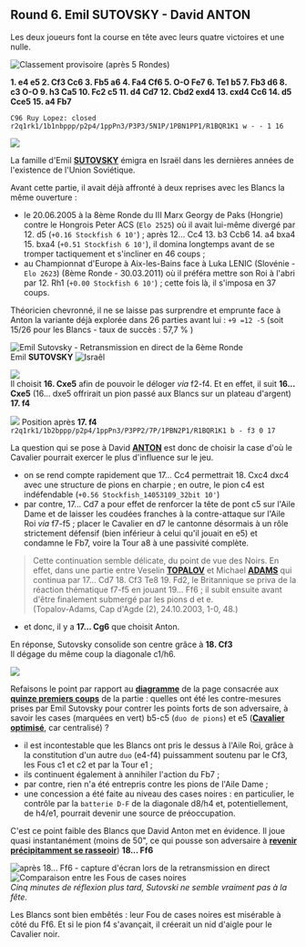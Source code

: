 ## Round 6. Emil SUTOVSKY - David ANTON

Les deux joueurs font la course en tête avec leurs quatre victoires et une nulle.

![](Standings_R05.png "Classement provisoire (apr&egrave;s 5 Rondes)")

**1. e4 e5 2. Cf3 Cc6 3. Fb5 a6 4. Fa4 Cf6 5. O-O Fe7 6. Te1 b5 7. Fb3 d6 8. c3 O-O 9. h3 Ca5 10. Fc2 c5 11. d4 Cd7 12. Cbd2 exd4 13. cxd4 Cc6 14. d5 Cce5 15. a4 Fb7**

`C96 Ruy Lopez: closed`  
`r2q1rk1/1b1nbppp/p2p4/1ppPn3/P3P3/5N1P/1PBN1PP1/R1BQR1K1 w - - 1 16`

![](Diag_00.png)

La famille d'Emil [**SUTOVSKY**][1] émigra en Israël dans les dernières années de l'existence de l'Union Soviétique.

Avant cette partie, il avait déjà affronté à deux reprises avec les Blancs la même ouverture :

* le 20.06.2005 à la 8ème Ronde du III Marx Georgy de Paks (Hongrie) contre le Hongrois Peter ACS (`Elo 2525`) où il avait lui-même divergé par 12. d5 (`+0.16 Stockfish 6 10'`) ; après 12... Cc4 13. b3 Ccb6 14. a4 bxa4 15. bxa4 (`+0.51 Stockfish 6 10'`), il domina longtemps avant de se tromper tactiquement et s'incliner en 46 coups ;  
* au Championnat d'Europe à Aix-les-Bains face à Luka LENIC (Slovénie - `Elo 2623`) (8ème Ronde - 30.03.2011) où il préféra mettre son Roi à l'abri par 12. Rh1 (`+0.00 Stockfish 6 10'`) ; cette fois là, il s'imposa en 37 coups.

Théoricien chevronné, il ne se laisse pas surprendre et emprunte face à Anton la variante déjà explorée dans 26 parties avant lui : `+9 =12 -5` (soit 15/26 pour les Blancs - taux de succès : 57,7 % )

![](Sutovsky.png "Emil Sutovsky - Retransmission en direct de la 6&egrave;me Ronde")  
Emil **SUTOVSKY** ![](ISR.png "Isra&ecirc;l")

![](17-Nxe5.png)  
Il choisit **16. Cxe5** afin de pouvoir le déloger *via* f2-f4. Et en effet, il suit **16... Cxe5** (16... dxe5 offrirait un pion passé aux Blancs sur un plateau d'argent) **17. f4**

![](Diag_02.png) Position après **17. f4**  
`r2q1rk1/1b2bppp/p2p4/1ppPn3/P3PP2/7P/1PBN2P1/R1BQR1K1 b - f3 0 17`

La question qui se pose à David [**ANTON**][2] est donc de choisir la case d'où le Cavalier pourrait exercer le plus d'influence sur le jeu.

* on se rend compte rapidement que 17... Cc4 permettrait 18. Cxc4 dxc4 avec une structure de pions en charpie ; en outre, le pion c4 est indéfendable (`+0.56 Stockfish_14053109_32bit 10'`)  
* par contre, 17... Cd7 a pour effet de renforcer la tête de pont c5 sur l'Aile Dame et de laisser les coudées franches à la contre-attaque sur l'Aile Roi *via* f7-f5 ; placer le Cavalier en d7 le cantonne désormais à un rôle strictement défensif (bien inférieur à celui qu'il jouait en e5) et condamne le Fb7, voire la Tour a8 à une passivité complète.

> Cette continuation semble délicate, du point de vue des Noirs. En effet, dans une partie entre Veselin [**TOPALOV**][3] et Michael [**ADAMS**][4] qui continua par 17... Cd7 18. Cf3 Te8 19. Fd2, le Britannique se priva de la réaction thématique f7-f5 en jouant 19... Ff6 ; il subit ensuite avant d'être finalement submergé par les pions d et e.  
> (Topalov-Adams, Cap d'Agde (2), 24.10.2003, 1-0, 48.)

* et donc, il y a **17... Cg6** que choisit Anton.

En réponse, Sutovsky consolide son centre grâce à **18. Cf3**  
Il dégage du même coup la diagonale c1/h6.

![](Diag_03.png)

Refaisons le point par rapport au [**diagramme**][5] de la page consacrée aux [**quinze premiers coups**][6] de la partie : quelles ont été les contre-mesures prises par Emil Sutovsky pour contrer les points forts de son adversaire, à savoir les cases (marquées en vert) b5-c5 (`duo de pions`) et e5 ([**Cavalier optimisé**][7], car centralisé) ?

* il est incontestable que les Blancs ont pris le dessus à l'Aile Roi, grâce à la constitution d'un autre `duo` (e4-f4) puissamment soutenu par le Cf3, les Fous c1 et c2 et par la Tour e1 ;  
* ils continuent également à annihiler l'action du Fb7 ;  
* par contre, rien n'a été entrepris contre les pions de l'Aile Dame ;  
* une concession a été faite au niveau des cases noires : en particulier, le contrôle par la `batterie D-F` de la diagonale d8/h4 et, potentiellement, de h4/e1, pourrait devenir une source de préoccupation.

C'est ce point faible des Blancs que David Anton met en évidence. Il joue quasi instantanément (moins de 50", ce qui pousse son adversaire à [**revenir précipitamment se rasseoir**](18---Bf6.mp4)) **18... Ff6**

![](Reaction.png "apr&egrave;s 18... Ff6 - capture d'&eacute;cran lors de la retransmission en direct") ![](Diag_03a.png "Comparaison entre les Fous de cases noires")  
*Cinq minutes de réflexion plus tard, Sutovski ne semble vraiment pas à la fête.*

Les Blancs sont bien embêtés : leur Fou de cases noires est misérable à côté du Ff6. Et si le pion f4 s'avançait, il créerait un nid d'aigle pour le Cavalier noir.


[1]: https://en.wikipedia.org/wiki/Emil_Sutovsky
[2]: https://fr.wikipedia.org/wiki/David_Ant%C3%B3n_Guijarro
[3]: https://en.wikipedia.org/wiki/Veselin_Topalov
[4]: https://en.wikipedia.org/wiki/Michael_Adams_(chess_player)
[5]: https://bobjr-1.github.io/ChessAdventures/Gibraltar_2017/Diag_01c.png
[6]: https://bobjr-1.github.io/ChessAdventures/Gibraltar_2017/Anton.html
[7]: https://sites.google.com/site/rdchessfra/lesson_04/lesson_04_02


